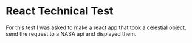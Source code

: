 # React Technical Test

For this test I was asked to make a react app that took a celestial object, send the request to a NASA api and displayed them.

